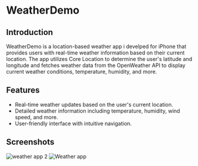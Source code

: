 # WeatherDemo

## Introduction
WeatherDemo is a location-based weather app i develped for iPhone that provides users with real-time weather information based on their current location.
The app utilizes Core Location to determine the user's latitude and longitude and fetches weather data from the OpenWeather API to display current weather conditions, temperature, humidity, and more.

## Features
- Real-time weather updates based on the user's current location.
- Detailed weather information including temperature, humidity, wind speed, and more.
- User-friendly interface with intuitive navigation.


## Screenshots
![weather app 2](https://github.com/andyrosty/WeatherDemo/assets/16139474/f3ea5c88-c993-4684-8ee0-980452af65f2)
![Weather app](https://github.com/andyrosty/WeatherDemo/assets/16139474/c214ef07-482c-45e8-9682-bac77653a73b)

